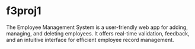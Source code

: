 # f3proj1
The Employee Management System is a user-friendly web app for adding, managing, and deleting employees. It offers real-time validation, feedback, and an intuitive interface for efficient employee record management.
